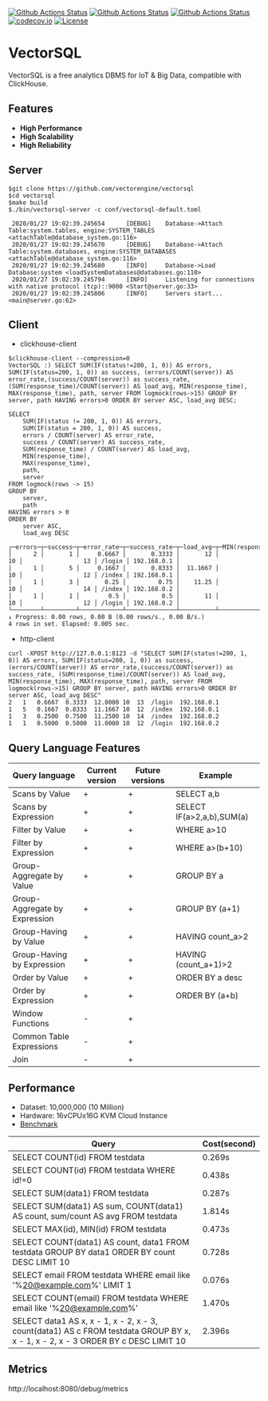 
[![Github Actions Status](https://github.com/vectorengine/vectorsql/workflows/VectorSQL%20Build/badge.svg)](https://github.com/vectorengine/vectorsql/actions?query=workflow%3A%22VectorSQL+Build%22)
[![Github Actions Status](https://github.com/vectorengine/vectorsql/workflows/VectorSQL%20Test/badge.svg)](https://github.com/vectorengine/vectorsql/actions?query=workflow%3A%22VectorSQL+Test%22)
[![Github Actions Status](https://github.com/vectorengine/vectorsql/workflows/VectorSQL%20Coverage/badge.svg)](https://github.com/vectorengine/vectorsql/actions?query=workflow%3A%22VectorSQL+Coverage%22)
[![codecov.io](https://codecov.io/gh/vectorengine/vectorsql/branch/master/graph/badge.svg)](https://codecov.io/gh/vectorengine/vectorsql/branch/master)
[![License](https://img.shields.io/badge/License-Apache%202.0-blue.svg)](https://opensource.org/licenses/Apache-2.0)

# VectorSQL

VectorSQL is a free analytics DBMS for IoT & Big Data, compatible with ClickHouse.

## Features

* **High Performance**
* **High Scalability**
* **High Reliability**

## Server

```
$git clone https://github.com/vectorengine/vectorsql
$cd vectorsql
$make build
$./bin/vectorsql-server -c conf/vectorsql-default.toml
	
 2020/01/27 19:02:39.245654    	 [DEBUG] 	Database->Attach Table:system.tables, engine:SYSTEM_TABLES <attachTable@database_system.go:116>
 2020/01/27 19:02:39.245670    	 [DEBUG] 	Database->Attach Table:system.databases, engine:SYSTEM_DATABASES <attachTable@database_system.go:116>
 2020/01/27 19:02:39.245680    	 [INFO] 	Database->Load Database:system <loadSystemDatabases@databases.go:110>
 2020/01/27 19:02:39.245794    	 [INFO] 	Listening for connections with native protocol (tcp)::9000 <Start@server.go:33>
 2020/01/27 19:02:39.245806    	 [INFO] 	Servers start... <main@server.go:62>
```

## Client

* clickhouse-client

```
$clickhouse-client --compression=0
VectorSQL :) SELECT SUM(IF(status!=200, 1, 0)) AS errors, SUM(IF(status=200, 1, 0)) as success, (errors/COUNT(server)) AS error_rate,(success/COUNT(server)) as success_rate, (SUM(response_time)/COUNT(server)) AS load_avg, MIN(response_time), MAX(response_time), path, server FROM logmock(rows->15) GROUP BY server, path HAVING errors>0 ORDER BY server ASC, load_avg DESC;

SELECT 
    SUM(IF(status != 200, 1, 0)) AS errors, 
    SUM(IF(status = 200, 1, 0)) AS success, 
    errors / COUNT(server) AS error_rate, 
    success / COUNT(server) AS success_rate, 
    SUM(response_time) / COUNT(server) AS load_avg, 
    MIN(response_time), 
    MAX(response_time), 
    path, 
    server
FROM logmock(rows -> 15)
GROUP BY 
    server, 
    path
HAVING errors > 0
ORDER BY 
    server ASC, 
    load_avg DESC

┌─errors─┬─success─┬─error_rate─┬─success_rate─┬─load_avg─┬─MIN(response_time)─┬─MAX(response_time)─┬─path───┬─server──────┐
│      2 │       1 │     0.6667 │       0.3333 │       12 │                 10 │                 13 │ /login │ 192.168.0.1 │
│      1 │       5 │     0.1667 │       0.8333 │  11.1667 │                 10 │                 12 │ /index │ 192.168.0.1 │
│      1 │       3 │       0.25 │         0.75 │    11.25 │                 10 │                 14 │ /index │ 192.168.0.2 │
│      1 │       1 │        0.5 │          0.5 │       11 │                 10 │                 12 │ /login │ 192.168.0.2 │
└────────┴─────────┴────────────┴──────────────┴──────────┴────────────────────┴────────────────────┴────────┴─────────────┘
↓ Progress: 0.00 rows, 0.00 B (0.00 rows/s., 0.00 B/s.) 
4 rows in set. Elapsed: 0.005 sec. 
```

* http-client

```
curl -XPOST http://127.0.0.1:8123 -d "SELECT SUM(IF(status!=200, 1, 0)) AS errors, SUM(IF(status=200, 1, 0)) as success, (errors/COUNT(server)) AS error_rate,(success/COUNT(server)) as success_rate, (SUM(response_time)/COUNT(server)) AS load_avg, MIN(response_time), MAX(response_time), path, server FROM logmock(rows->15) GROUP BY server, path HAVING errors>0 ORDER BY server ASC, load_avg DESC"
2	1	0.6667	0.3333	12.0000	10	13	/login	192.168.0.1
1	5	0.1667	0.8333	11.1667	10	12	/index	192.168.0.1
1	3	0.2500	0.7500	11.2500	10	14	/index	192.168.0.2
1	1	0.5000	0.5000	11.0000	10	12	/login	192.168.0.2
```

## Query Language Features

|Query language                 |Current version|Future versions|Example                   |
|-------------------------------|---------------|---------------|--------------------------|
|Scans by Value                 |+              |+              |SELECT a,b                |
|Scans by Expression            |+              |+              |SELECT IF(a>2,a,b),SUM(a) |
|Filter by Value                |+              |+              |WHERE a>10                |
|Filter by Expression           |+              |+              |WHERE a>(b+10)            |
|Group-Aggregate by Value       |+              |+              |GROUP BY a                |
|Group-Aggregate by Expression  |+              |+              |GROUP BY (a+1)            |
|Group-Having by Value          |+              |+              |HAVING count_a>2          |
|Group-Having by Expression     |+              |+              |HAVING (count_a+1)>2      |
|Order by Value                 |+              |+              |ORDER BY a desc           |
|Order by Expression            |+              |+              |ORDER BY (a+b)            |
|Window Functions               |-              |+              |                          |
|Common Table Expressions       |-              |+              |                          |
|Join                           |-              |+              |                          |

## Performance

* Dataset: 10,000,000 (10 Million)
* Hardware: 16vCPUx16G KVM Cloud Instance
* [Benchmark](benchmark)


|Query |Cost(second)|
|-------------------------------|---------------|
| SELECT COUNT(id) FROM testdata | 0.269s |
| SELECT COUNT(id) FROM testdata WHERE id!=0 | 0.438s |
| SELECT SUM(data1) FROM testdata | 0.287s |
| SELECT SUM(data1) AS sum, COUNT(data1) AS count, sum/count AS avg FROM testdata | 1.814s |
| SELECT MAX(id), MIN(id) FROM testdata | 0.473s |
| SELECT COUNT(data1) AS count, data1 FROM testdata GROUP BY data1 ORDER BY count DESC LIMIT 10 | 0.728s |
| SELECT email FROM testdata WHERE email like '%20@example.com%' LIMIT 1 | 0.076s |
| SELECT COUNT(email) FROM testdata WHERE email like '%20@example.com%' | 1.470s |
| SELECT data1 AS x, x - 1, x - 2, x - 3, count(data1) AS c FROM testdata GROUP BY x, x - 1, x - 2, x - 3 ORDER BY c DESC LIMIT 10 | 2.396s |

## Metrics

http://localhost:8080/debug/metrics

